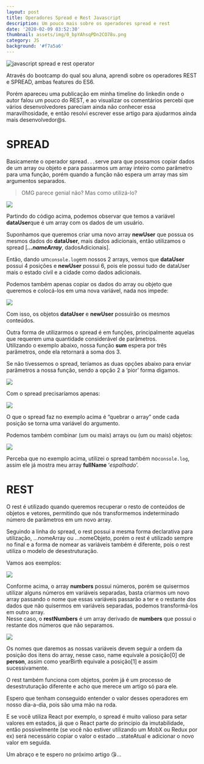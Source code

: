 ```yaml
---
layout: post
title: Operadores Spread e Rest Javascript
description: Um pouco mais sobre os operadores spread e rest
date: '2020-02-09 03:52:30'
thumbnail: assets/img/0_bpYAhsqPDn2CO78u.png
category: JS
background: '#f7a5a6'
---
```

![javascript spread e rest operator](assets/img/0_bpYAhsqPDn2CO78u.png)



Através do bootcamp do qual sou aluna, aprendi sobre os operadores REST e SPREAD, ambas features do ES6.

Porém apareceu uma publicação em minha timeline do linkedin onde o autor falou um pouco do REST, e ao visualizar os comentários percebi que vários desenvolvedores pareciam ainda não conhecer essa maravilhosidade, e então resolvi escrever esse artigo para ajudarmos ainda mais desenvolvedor@s.

# SPREAD

Basicamente o operador spread`...`serve para que possamos copiar dados de um array ou objeto e para passarmos um array inteiro como parâmetro para uma função, porém quando a função não espera um array mas sim argumentos separados.

> OMG parece genial não? Mas como utilizá-lo?

![](assets/img/1_EQ_i83oYjj81VyZDlt9G1A.png)

Partindo do código acima, podemos observar que temos a variável **dataUser**que é um array com os dados de um usuário.

Suponhamos que queremos criar uma novo array **newUser** que possua os mesmos dados do **dataUser**, mais dados adicionais, então utilizamos o spread [***…nameArray***, dadosAdicionais].

Então, dando um`console.log`em nossos 2 arrays, vemos que **dataUser** possui 4 posições e **newUser** possui 6, pois ele possui tudo de dataUser mais o estado civil e a cidade como dados adicionais.

Podemos também apenas copiar os dados do array ou objeto que queremos e colocá-los em uma nova variável, nada nos impede:

![](assets/img/1_m7MTzUcZgBM7ahbXhZVMnQ.png)

Com isso, os objetos **dataUser** e **newUser** possuirão os mesmos conteúdos.

Outra forma de utilizarmos o spread é em funções, principalmente aquelas que requerem uma quantidade considerável de parâmetros.\
Utilizando o exemplo abaixo, nossa função **sum** espera por três parâmetros, onde ela retornará a soma dos 3.

Se não tívessemos o spread, teríamos as duas opções abaixo para enviar parâmetros a nossa função, sendo a opção 2 a ‘pior’ forma digamos.

![](assets/img/1_g5hU573WYJl5gCLaqf7epQ.png)

Com o spread precisaríamos apenas:

![](assets/img/1_pdEGJ8AtvxFhzYVJcBXGsQ.png)

O que o spread faz no exemplo acima é “quebrar o array” onde cada posição se torna uma variável do argumento.

Podemos também combinar (um ou mais) arrays ou (um ou mais) objetos:

![](assets/img/1_QbBux4m49yEFZwPkn2gJMg.png)

Perceba que no exemplo acima, utilizei o spread também no`console.log`, assim ele já mostra meu array **fullName** ‘*espalhado*’.

# REST

O rest é utilizado quando queremos recuperar o resto de conteúdos de objetos e vetores, permitindo que nós transformemos indeterminado número de parâmetros em um novo array.

Seguindo a linha do spread, o rest possui a mesma forma declarativa para utilização, …nomeArray ou …nomeObjeto, porém o rest é utilizado sempre no final e a forma de nomear as variáveis também é diferente, pois o rest utiliza o modelo de desestruturação.

Vamos aos exemplos:

![](assets/img/1_yOOJMxG6QxD3Rkd_tUm3lQ.png)

Conforme acima, o array **numbers** possui números, porém se quisermos utilizar alguns números em variáveis separadas, basta criarmos um novo array passando o nome que essas variáveis passarão a ter e o restante dos dados que não quisermos em variáveis separadas, podemos transformá-los em outro array.\
Nesse caso, o **restNumbers** é um array derivado de **numbers** que possui o restante dos números que não separamos.

![](assets/img/1_t3X5RFnj7hVnYhJg78lQtA.png)

Os nomes que daremos as nossas variáveis devem seguir a ordem da posição dos itens do array, nesse caso, name equivale a posição\[0] de **person**, assim como yearBirth equivale a posição\[1] e assim sucessivamente.

O rest também funciona com objetos, porém já é um processo de desestruturação diferente e acho que merece um artigo só para ele.

Espero que tenham conseguido entender o valor desses operadores em nosso dia-a-dia, pois são uma mão na roda.

E se você utiliza React por exemplo, o spread é muito valioso para setar valores em estados, já que o React parte do princípio da imutabilidade, então possivelmente (se você não estiver utilizando um MobX ou Redux por ex) será necessário copiar o valor o estado …stateAtual e adicionar o novo valor em seguida.

Um abraço e te espero no próximo artigo 😘…
